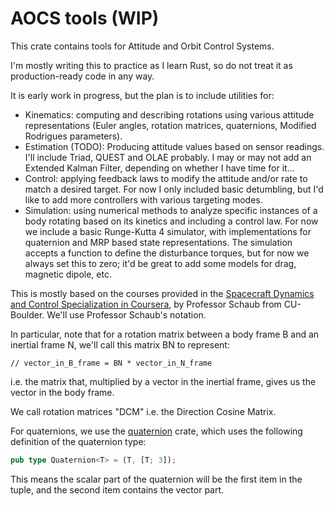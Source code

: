 # AOCS tools (WIP)

This crate contains tools for Attitude and Orbit Control Systems.

I'm mostly writing this to practice as I learn Rust, so do not treat it as production-ready code in any way.

It is early work in progress, but the plan is to include utilities for:

- Kinematics: computing and describing rotations using various attitude representations (Euler angles, rotation matrices, quaternions, Modified Rodrigues parameters).
- Estimation (TODO): Producing attitude values based on sensor readings. I'll include Triad, QUEST and OLAE probably. I may or may not add an Extended Kalman Filter, depending on whether I have time for it...
- Control: applying feedback laws to modify the attitude and/or rate to match a desired target. For now I only included basic detumbling, but I'd like to add more controllers with various targeting modes.
- Simulation: using numerical methods to analyze specific instances of a body rotating based on its kinetics and including a control law. For now we include a basic Runge-Kutta 4 simulator, with implementations for quaternion and MRP based state representations. The simulation accepts a function to define the disturbance torques, but for now we always set this to zero; it'd be great to add some models for drag, magnetic dipole, etc.

This is mostly based on the courses provided in the [Spacecraft Dynamics and Control Specialization in Coursera](https://www.coursera.org/specializations/spacecraft-dynamics-control?), by Professor Schaub from CU-Boulder. We'll use Professor Schaub's notation.

In particular, note that for a rotation matrix between a body frame B and an inertial frame N, we'll call this matrix BN to represent:

```
// vector_in_B_frame = BN * vector_in_N_frame
```

i.e. the matrix that, multiplied by a vector in the inertial frame, gives us the vector in the body frame.

We call rotation matrices "DCM" i.e. the Direction Cosine Matrix.

For quaternions, we use the [quaternion](https://docs.rs/quaternion/latest/quaternion/) crate, which uses the following definition of the quaternion type:

```rust
pub type Quaternion<T> = (T, [T; 3]);
```

This means the scalar part of the quaternion will be the first item in the tuple, and the second item contains the vector part.
